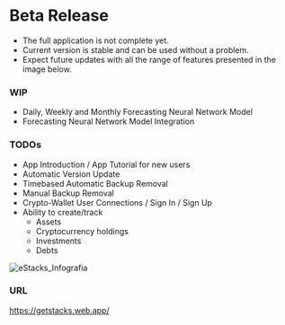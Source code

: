# Beta Release 

- The full application is not complete yet.
- Current version is stable and can be used without a problem.
- Expect future updates with all the range of features presented in the image below.

### WIP

- Daily, Weekly and Monthly Forecasting Neural Network Model
- Forecasting Neural Network Model Integration

### TODOs

- App Introduction / App Tutorial for new users
- Automatic Version Update
- Timebased Automatic Backup Removal
- Manual Backup Removal
- Crypto-Wallet User Connections / Sign In / Sign Up
- Ability to create/track
  - Assets
  - Cryptocurrency holdings
  - Investments
  - Debts

![eStacks_Infografia](https://user-images.githubusercontent.com/36679293/169188209-21b6375a-47dc-43bb-bf9d-81fb7f5b6287.png)

### URL

https://getstacks.web.app/
